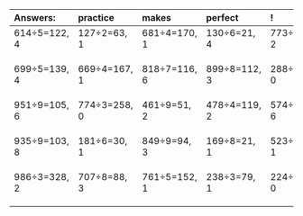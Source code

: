 | Answers: | practice | makes | perfect | ! |
| :--- | :--- | :--- | :--- | :--- |
| 614÷5=122, 4 | 127÷2=63, 1 | 681÷4=170, 1 | 130÷6=21, 4 | 773÷3=257, 2 | 
|   |   |   |   |   | 
|   |   |   |   |   | 
|   |   |   |   |   | 
| 699÷5=139, 4 | 669÷4=167, 1 | 818÷7=116, 6 | 899÷8=112, 3 | 288÷9=32, 0 | 
|   |   |   |   |   | 
|   |   |   |   |   | 
|   |   |   |   |   | 
| 951÷9=105, 6 | 774÷3=258, 0 | 461÷9=51, 2 | 478÷4=119, 2 | 574÷8=71, 6 | 
|   |   |   |   |   | 
|   |   |   |   |   | 
|   |   |   |   |   | 
| 935÷9=103, 8 | 181÷6=30, 1 | 849÷9=94, 3 | 169÷8=21, 1 | 523÷6=87, 1 | 
|   |   |   |   |   | 
|   |   |   |   |   | 
|   |   |   |   |   | 
| 986÷3=328, 2 | 707÷8=88, 3 | 761÷5=152, 1 | 238÷3=79, 1 | 224÷2=112, 0 | 
|   |   |   |   |   | 
|   |   |   |   |   | 
|   |   |   |   |   | 

